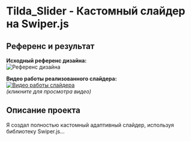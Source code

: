 # Tilda_Slider - Кастомный слайдер на Swiper.js

## Референс и результат

**Исходный референс дизайна:**  
![Референс дизайна](https://i.postimg.cc/XYgf2mvc/image.jpg)

**Видео работы реализованного слайдера:**  
[![Видео работы слайдера]()](https://ru.files.me/u/bwn2qepfff)  
*(кликните для просмотра видео)*

## Описание проекта

Я создал полностью кастомный адаптивный слайдер, используя библиотеку Swiper.js...
